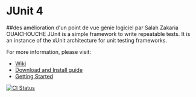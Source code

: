 # JUnit 4
##des amélioration d'un point de vue génie logiciel par Salah Zakaria OUAICHOUCHE
JUnit is a simple framework to write repeatable tests. It is an instance of the xUnit architecture for unit testing frameworks.

For more information, please visit:
* [Wiki](https://github.com/junit-team/junit4/wiki)
* [Download and Install guide](https://github.com/junit-team/junit4/wiki/Download-and-Install)
* [Getting Started](https://github.com/junit-team/junit4/wiki/Getting-started)

[![CI Status](https://github.com/junit-team/junit4/workflows/CI/badge.svg)](https://github.com/junit-team/junit4/actions)
